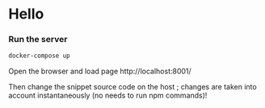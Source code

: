 # Hello

### Run the server

```sh
docker-compose up
```

Open the browser and load page http://localhost:8001/

Then change the snippet source code on the host ; changes are taken into account instantaneously (no needs to run npm commands)!